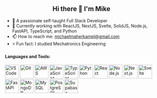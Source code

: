 <h2 align="center"> Hi there 👋 I'm Mike </h2>

- 🔭 A passionate self-taught Full Stack Developer
- 🌱 Currently working with ReactJS, NextJS, Svelte, SolidJS, Node.js, FastAPI, TypeScript, and Python
- 📫 How to reach me: michaelmaherkamel@gmail.com
- ⚡ Fun fact: I studied Mechatronics Engineering
          
<h4> Languages and Tools: </h4>
<p>
  <img src="https://cdn.jsdelivr.net/gh/devicons/devicon/icons/vscode/vscode-original.svg" alt="VS Code" height="45" width="45"/>
  <img src="https://cdn.jsdelivr.net/gh/devicons/devicon/icons/git/git-original-wordmark.svg" alt="Git" height="45" width="45"/>
  <img src="https://cdn.jsdelivr.net/gh/devicons/devicon/icons/amazonwebservices/amazonwebservices-plain-wordmark.svg" alt="AWS" height="45" width="45"/>
  <img src="https://cdn.jsdelivr.net/gh/devicons/devicon/icons/javascript/javascript-original.svg" alt="JavaScript" height="45" width="45"/>
  <img src="https://cdn.jsdelivr.net/gh/devicons/devicon/icons/typescript/typescript-original.svg" alt="TypeScript" height="45" width="45"/>
  <img src="https://cdn.jsdelivr.net/gh/devicons/devicon/icons/python/python-original.svg" alt="Python" height="45" width="45"/>
  <img src="https://cdn.jsdelivr.net/gh/devicons/devicon/icons/react/react-original-wordmark.svg" alt="React" height="45" width="45"/>
  <img src="https://cdn.jsdelivr.net/gh/devicons/devicon/icons/nodejs/nodejs-original-wordmark.svg" alt="Node.js" height="45" width="45"/>
  <img src="https://cdn.jsdelivr.net/gh/devicons/devicon/icons/nextjs/nextjs-original.svg" alt="Next.js" height="45" width="45"/>
  <img src="https://cdn.jsdelivr.net/gh/devicons/devicon/icons/svelte/svelte-original.svg" alt="Svelte" height="45" width="45"/>
  <img src="https://cdn.jsdelivr.net/gh/devicons/devicon/icons/fastapi/fastapi-original.svg" alt="FastAPI" height="45" width="45"/>
  <img src="https://cdn.jsdelivr.net/gh/devicons/devicon/icons/mongodb/mongodb-original-wordmark.svg" alt="MongoDB" height="45" width="45"/>
  <img src="https://cdn.jsdelivr.net/gh/devicons/devicon/icons/mysql/mysql-original-wordmark.svg" alt="MySQL" height="45" width="45"/>
  <img src="https://cdn.jsdelivr.net/gh/devicons/devicon/icons/postgresql/postgresql-original-wordmark.svg" alt="PostgreSQL" height="45" width="45"/>
  <img src="https://supabase.com/favicon/favicon-32x32.png" alt="Supabase" height="45" width="45"/>
</p>
